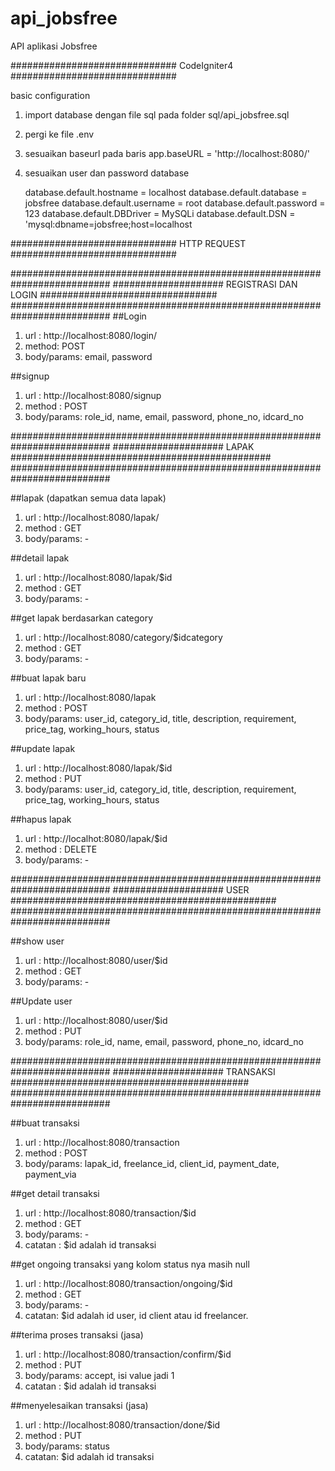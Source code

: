 # api_jobsfree
API aplikasi Jobsfree

############################## CodeIgniter4 ############################## 

basic configuration
1.  import database dengan file sql pada folder sql/api_jobsfree.sql
2.  pergi ke file .env
3.  sesuaikan baseurl pada baris app.baseURL = 'http://localhost:8080/'
4.  sesuaikan user dan password database

    database.default.hostname = localhost
    database.default.database = jobsfree
    database.default.username = root
    database.default.password = 123
    database.default.DBDriver = MySQLi
    database.default.DSN = 'mysql:dbname=jobsfree;host=localhost

############################## HTTP REQUEST ############################## 

##########################################################################
#################### REGISTRASI DAN LOGIN ################################
##########################################################################
##Login
1. url : http://localhost:8080/login/
2. method: POST
3. body/params: email, password

##signup
1. url : http://localhost:8080/signup
2. method : POST
3. body/params: role_id, name, email, password, phone_no, idcard_no

##########################################################################
#################### LAPAK ###############################################
##########################################################################

##lapak (dapatkan semua data lapak)
1. url : http://localhost:8080/lapak/
2. method : GET
3. body/params: -

##detail lapak
1. url : http://localhost:8080/lapak/$id
2. method : GET
3. body/params: -

##get lapak berdasarkan category
1. url : http://localhost:8080/category/$idcategory 
2. method : GET
3. body/params: -

##buat lapak baru
1. url : http://localhost:8080/lapak
2. method : POST
3. body/params: user_id, category_id, title, description, requirement, price_tag, working_hours, status

##update lapak
1. url : http://localhost:8080/lapak/$id
2. method : PUT
3. body/params: user_id, category_id, title, description, requirement, price_tag, working_hours, status

##hapus lapak
1. url : http://localhot:8080/lapak/$id
2. method : DELETE
3. body/params: -

##########################################################################
#################### USER ################################################
##########################################################################

##show user
1. url : http://localhost:8080/user/$id
2. method : GET
3. body/params: -

##Update user
1. url : http://localhost:8080/user/$id
2. method : PUT
3. body/params: role_id, name, email, password, phone_no, idcard_no

##########################################################################
#################### TRANSAKSI ###########################################
##########################################################################

##buat transaksi 
1. url : http://localhost:8080/transaction
2. method : POST
3. body/params: lapak_id, freelance_id, client_id, payment_date, payment_via

##get detail transaksi
1. url : http://localhost:8080/transaction/$id
2. method : GET
3. body/params: -
4. catatan : $id adalah id transaksi

##get ongoing transaksi yang kolom status nya masih null
1. url : http://localhost:8080/transaction/ongoing/$id
2. method : GET
3. body/params: -
4. catatan: $id adalah id user, id client atau id freelancer. 

##terima proses transaksi (jasa)
1. url : http://localhost:8080/transaction/confirm/$id 
2. method : PUT
3. body/params: accept, isi value jadi 1
4. catatan : $id adalah id transaksi

##menyelesaikan transaksi (jasa)
1. url : http://localhost:8080/transaction/done/$id
2. method : PUT
3. body/params: status
4. catatan: $id adalah id transaksi

